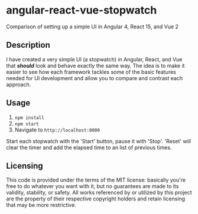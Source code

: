 # angular-react-vue-stopwatch
Comparison of setting up a simple UI in Angular 4, React 15, and Vue 2

## Description
I have created a very simple UI (a stopwatch) in Angular, React, and Vue that _**should**_
look and behave exactly the same way. The idea is to make it easier to see how each framework
tackles some of the basic features needed for UI development and allow you to compare and contrast
each approach.

## Usage

1. `npm install`
2. `npm start`
3. Navigate to `http://localhost:8000`

Start each stopwatch with the 'Start' button, pause it with 'Stop'. 'Reset' will clear the timer
and add the elapsed time to an list of previous times.

## Licensing
This code is provided under the terms of the MIT license: basically you're free to do whatever you want with it, but no guarantees are made to its validity, stability, or safety. All works referenced by or utilized by this project are the property of their respective copyright holders and retain licensing that may be more restrictive.
